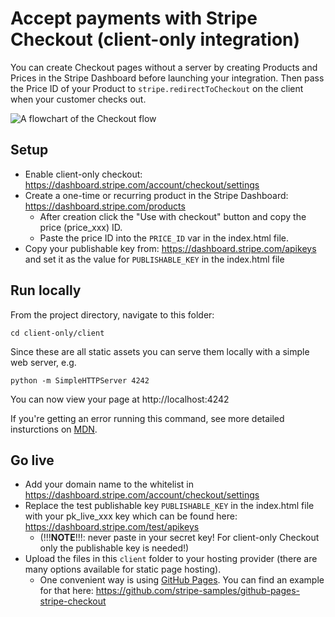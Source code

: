 # Accept payments with Stripe Checkout (client-only integration)


You can create Checkout pages without a server by creating Products and Prices in the Stripe Dashboard before launching your integration. Then pass the Price ID of your Product to `stripe.redirectToCheckout` on the client when your customer checks out.

<img src="https://storage.googleapis.com/stripe-samples-flow-charts/checkout-one-time-client-only.png" alt="A flowchart of the Checkout flow" align="center">

## Setup

- Enable client-only checkout: https://dashboard.stripe.com/account/checkout/settings
- Create a one-time or recurring product in the Stripe Dashboard: https://dashboard.stripe.com/products
  - After creation click the "Use with checkout" button and copy the price (price_xxx) ID.
  - Paste the price ID into the `PRICE_ID` var in the index.html file.
- Copy your publishable key from: https://dashboard.stripe.com/apikeys and set it as the value for `PUBLISHABLE_KEY` in the index.html file

## Run locally

From the project directory, navigate to this folder:

    cd client-only/client

Since these are all static assets you can serve them locally with a simple web server, e.g.

    python -m SimpleHTTPServer 4242

You can now view your page at http://localhost:4242

If you're getting an error running this command, see more detailed insturctions on [MDN](https://developer.mozilla.org/en-US/docs/Learn/Common_questions/set_up_a_local_testing_server).

## Go live

- Add your domain name to the whitelist in https://dashboard.stripe.com/account/checkout/settings
- Replace the test publishable key `PUBLISHABLE_KEY` in the index.html file with your pk_live_xxx key which can be found here: https://dashboard.stripe.com/test/apikeys
  - (!!!**NOTE**!!!: never paste in your secret key! For client-only Checkout only the publishable key is needed!)
- Upload the files in this `client` folder to your hosting provider (there are many options available for static page hosting).
  - One convenient way is using [GitHub Pages](https://pages.github.com/). You can find an example for that here: https://github.com/stripe-samples/github-pages-stripe-checkout
